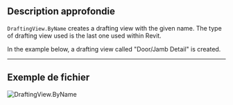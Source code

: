 ## Description approfondie
`DraftingView.ByName` creates a drafting view with the given name. The type of drafting view used is the last one used within Revit.

In the example below, a drafting view called "Door/Jamb Detail" is created.
___
## Exemple de fichier

![DraftingView.ByName](./Revit.Elements.Views.DraftingView.ByName_img.jpg)
